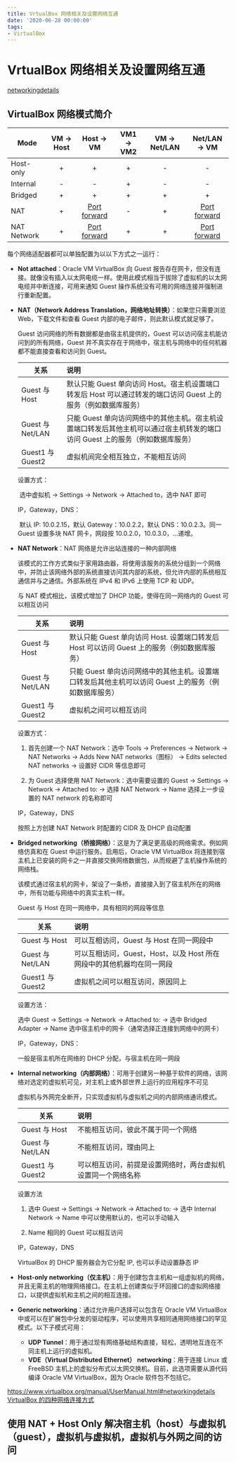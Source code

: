 ```yaml
---
title: VrtualBox 网络相关及设置网络互通
date: '2020-06-28 00:00:00'
tags:
- VirtualBox
---
```

# VrtualBox 网络相关及设置网络互通

[networkingdetails](https://www.virtualbox.org/manual/UserManual.html#networkingdetails)

## VirtualBox 网络模式简介

| Mode        | VM → Host |                          Host → VM                           | VM1 → VM2 | VM → Net/LAN |                         Net/LAN → VM                         |
| ----------- | :-------: | :----------------------------------------------------------: | :-------: | :----------: | :----------------------------------------------------------: |
| Host-only   |     +     |                              +                               |     +     |      -       |                              -                               |
| Internal    |     -     |                              -                               |     +     |      -       |                              -                               |
| Bridged     |     +     |                              +                               |     +     |      +       |                              +                               |
| NAT         |     +     | [Port forward](https://www.virtualbox.org/manual/UserManual.html#natforward) |     -     |      +       | [Port forward](https://www.virtualbox.org/manual/UserManual.html#natforward) |
| NAT Network |     +     | [Port forward](https://www.virtualbox.org/manual/UserManual.html#network_nat_service) |     +     |      +       | [Port forward](https://www.virtualbox.org/manual/UserManual.html#network_nat_service) |


每个网络适配器都可以单独配置为以以下方式之一运行：

- **Not attached**：Oracle VM VirtualBox 向 Guest 报告存在网卡，但没有连接。就像没有插入以太网电缆一样。使用此模式相当于拔除了虚拟机的以太网电缆并中断连接，可用来通知 Guest 操作系统没有可用的网络连接并强制进行重新配置。

- **NAT（Network Address Translation，网络地址转换）**：如果您只需要浏览 Web，下载文件和查看 Guest 内部的电子邮件，则此默认模式就足够了。
    
    Guest 访问网络的所有数据都是由宿主机提供的，Guest 可以访问宿主机能访问到的所有网络，Guest 并不真实存在于网络中，宿主机与网络中的任何机器都不能直接查看和访问到 Guest。
    
    | 关系           | 说明                                                         |
    | -------------- | :----------------------------------------------------------- |
    | Guest 与 Host    | 默认只能 Guest 单向访问 Host。宿主机设置端口转发后 Host 可以通过转发的端口访问 Guest 上的服务（例如数据库服务） |
    | Guest 与 Net/LAN | 只能 Guest 单向访问网络中的其他主机。宿主机设置端口转发后其他主机可以通过宿主机转发的端口访问 Guest 上的服务（例如数据库服务） |
    | Guest1 与 Guest2 | 虚拟机间完全相互独立，不能相互访问                           |
    设置方式：
    
    ​	选中虚拟机 → Settings → Network → Attached to，选中 NAT 即可
    
    IP，Gateway，DNS：
    
    ​	默认 IP: 10.0.2.15，默认 Gateway：10.0.2.2，默认 DNS：10.0.2.3。同一 Guest 设置多块 NAT 网卡，网段按 10.0.2.0，10.0.3.0，...递增。
    
- **NAT Network**：NAT 网络是允许出站连接的一种内部网络
  
    该模式的工作方式类似于家用路由器，将使用该服务的系统分组到一个网络中，并防止该网络外部的系统直接访问其内部的系统，但允许内部的系统相互通信并与之通信。外部系统在 IPv4 和 IPv6 上使用 TCP 和 UDP。
    
    与 NAT 模式相比，该模式增加了 DHCP 功能，使得在同一网络内的 Guest 可以相互访问

    | 关系           | 说明                                                         |
    | -------------- | :----------------------------------------------------------- |
    | Guest 与 Host    | 默认只能 Guest 单向访问 Host. 设置端口转发后 Host 可以访问 Guest 上的服务（例如数据库服务） |
    | Guest 与 Net/LAN | 只能 Guest 单向访问网络中的其他主机。设置端口转发后其他主机可以访问 Guest 上的服务（例如数据库服务） |
    | Guest1 与 Guest2 | 虚拟机之间可以相互访问                                       |
    设置方式：
    
    1. 首先创建一个 NAT Network：选中 Tools → Preferences → Network → NAT Networks → Adds New NAT networks（图标） → Edits selected NAT networks → 设置好 CIDR 等信息即可
    
    2. 为 Guest 选择使用 NAT Network：选中需要设置的 Guest → Settings → Network → Attached to: → 选择 NAT Network → Name 选择上一步设置的 NAT network 的名称即可

    IP，Gateway，DNS
    
    按照上方创建 NAT Network 时配置的 CIDR 及 DHCP 自动配置

- **Bridged networking（桥接网络）**：这是为了满足更高级的网络需求。例如网络仿真和在 Guest 中运行服务。启用后，Oracle VM VirtualBox 将连接到宿主机上已安装的网卡之一并直接交换网络数据包，从而规避了主机操作系统的网络栈。

    该模式通过宿主机的网卡，架设了一条桥，直接接入到了宿主机所在的网络中，所有功能与网络中的真实主机一样。
    
    Guest 与 Host 在同一网络中，具有相同的网段等信息
    
    | 关系           | 说明                                                         |
    | -------------- | :----------------------------------------------------------- |
    | Guest 与 Host    | 可以互相访问，Guest 与 Host 在同一网段中                        |
    | Guest 与 Net/LAN | 可以互相访问，Guest，Host，以及 Host 所在网段中的其他机器均在同一网段 |
    | Guest1 与 Guest2 | 虚拟机之间可以相互访问，原因同上                             |
    设置方法：
    
    选中 Guest → Settings → Network → Attached to: → 选中 Bridged Adapter → Name 选中宿主机中的网卡（通常选择正连接到网络中的网卡）
    
    IP，Gateway，DNS：
    
    一般是宿主机所在网络的 DHCP 分配，与宿主机在同一网段
    
- **Internal networking（内部网络）**：可用于创建另一种基于软件的网络，该网络对选定的虚拟机可见，对主机上或外部世界上运行的应用程序不可见

    虚拟机与外网完全断开，只实现虚拟机与虚拟机之间的内部网络通讯模式。
    
    | 关系           | 说明                                                         |
    | -------------- | :----------------------------------------------------------- |
    | Guest 与 Host    | 不能相互访问，彼此不属于同一个网络                           |
    | Guest 与 Net/LAN | 不能相互访问，理由同上                                       |
    | Guest1 与 Guest2 | 可以相互访问，前提是设置网络时，两台虚拟机设置同一个网络名称 |
    
    设置方法
    
    1. 选中 Guest → Settings → Network → Attached to: → 选中 Internal Network → Name 中可以使用默认的，也可以手动输入
    
    2. Name 相同的 Guest 可以相互访问
    
    IP，Gateway，DNS
    
    VirtualBox 的 DHCP 服务器会为它分配 IP, 也可以手动设置静态 IP
    
- **Host-only networking（仅主机）**：用于创建包含主机和一组虚拟机的网络，并且无需主机的物理网络接口。在主机上创建类似于环回接口的虚拟网络接口，以提供虚拟机和主机之间的相互连接。

- **Generic networking**：通过允许用户选择可以包含在 Oracle VM VirtualBox 中或可以在扩展包中分发的驱动程序，可以使用共享相同通用网络接口的罕见模式。以下子模式可用：
    
    - **UDP Tunnel**：用于通过现有网络基础结构直接，轻松，透明地互连在不同主机上运行的虚拟机。
    - **VDE（Virtual Distributed Ethernet） networking**：用于连接 Linux 或 FreeBSD 主机上的虚拟分布式以太网交换机。目前，此选项需要从源代码编译 Oracle VM VirtualBox，因为 Oracle 软件包不包括它。

https://www.virtualbox.org/manual/UserManual.html#networkingdetails
[VirtualBox 的四种网络连接方式](https://www.cnblogs.com/jpfss/p/8616613.html)


## 使用 NAT + Host Only 解决宿主机（host）与虚拟机（guest），虚拟机与虚拟机，虚拟机与外网之间的访问

